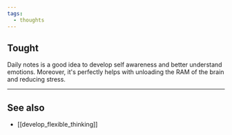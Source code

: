 ```yaml
---
tags:
  - thoughts
---
```

## Tought

Daily notes is a good idea to develop self awareness and better understand emotions. Moreover, it's perfectly helps with unloading the RAM of the brain and reducing stress.

---
## See also
- [[develop_flexible_thinking]]